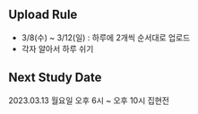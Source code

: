 ## Upload Rule
- 3/8(수) ~ 3/12(일) : 하루에 2개씩 순서대로 업로드
- 각자 알아서 하루 쉬기

## Next Study Date
2023.03.13 월요일 오후 6시 ~ 오후 10시 집현전

